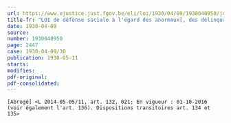 ```yaml
---
url: https://www.ejustice.just.fgov.be/eli/loi/1930/04/09/1930040950/justel
title-fr: "LOI de défense sociale à l'égard des anormaux[, des délinquants d'habitude et des auteurs de certains délits sexuels](NOTE : Consultation des versions antérieures à partir du 09-08-1990 et mise à jour au 19-02-2016) Voir modification(s)"
date: 1930-04-09
source:
number: 1930040950
page: 2447
case: 1930-04-09/30
publication: 1930-05-11
starts:
modifies:
pdf-original:
pdf-consolidated:
---
```


`[Abrogé] <L 2014-05-05/11, art. 132, 021; En vigueur : 01-10-2016 (voir également l'art. 136). Dispositions transitoires art. 134 et 135>`
